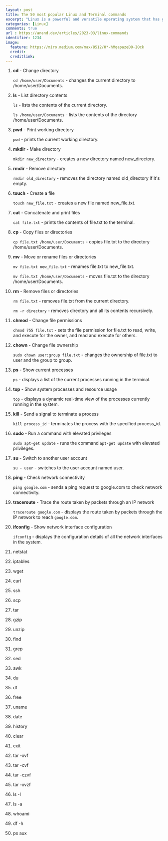 ```yaml
---
layout: post
title: The 50 most popular Linux and Terminal commands
excerpt: "Linux is a powerful and versatile operating system that has gained immense popularity in recent years, especially among developers and system administrators. The terminal, also known as the command line interface (CLI), is a powerful tool that allows users to interact with the operating system using text commands. In this article, we'll discuss the 50 most popular Linux and Terminal commands that you should know to navigate and manage your Linux system efficiently. These commands are organized into categories, and we'll provide examples for each command to help you understand how they work. Whether you're a beginner or an experienced Linux user, mastering these commands will help you become more productive and efficient on the command line."
categories: [Linux]
comments: true
url : https://anand.dev/articles/2023-03/linux-commands
identifier: 1234
image:
  feature: https://miro.medium.com/max/8512/0*-hMqapazeDO-IOck
  credit: 
  creditlink: 
---
```

<!-- **Navigation and File Management:** -->

01. **cd** - Change directory
	
	`cd /home/user/Documents` - changes the current directory to /home/user/Documents.

02. **ls** - List directory contents
	
	`ls` - lists the contents of the current directory.
	
	`ls /home/user/Documents` - lists the contents of the directory /home/user/Documents.

03. **pwd** - Print working directory
	
	`pwd` - prints the current working directory.

04. **mkdir** - Make directory
	
	`mkdir new_directory` - creates a new directory named new_directory.

05. **rmdir** - Remove directory
	
	`rmdir old_directory` - removes the directory named old_directory if it's empty.

06. **touch** - Create a file
	
	`touch new_file.txt` - creates a new file named new_file.txt.

07. **cat** - Concatenate and print files
	
	`cat file.txt` - prints the contents of file.txt to the terminal.

08. **cp** - Copy files or directories

	`cp file.txt /home/user/Documents` - copies file.txt to the directory /home/user/Documents.

09. **mv** - Move or rename files or directories
	
	`mv file.txt new_file.txt` - renames file.txt to new_file.txt.

	`mv file.txt /home/user/Documents` - moves file.txt to the directory /home/user/Documents.

10. **rm** - Remove files or directories

	`rm file.txt` - removes file.txt from the current directory.
	
	`rm -r directory` - removes directory and all its contents recursively.

	<!-- **Permissions and Ownership:** -->
11. **chmod** - Change file permissions
		
	`chmod 755 file.txt` - sets the file permission for file.txt to read, write, and execute for the owner, and read and execute for others.
12. **chown** - Change file ownership
	
	`sudo chown user:group file.txt` - changes the ownership of file.txt to user and the group to group.
	<!-- #### Process Management: -->
13. **ps** - Show current processes
	
	`ps` - displays a list of the current processes running in the terminal.
14. **top** - Show system processes and resource usage
	
	`top` - displays a dynamic real-time view of the processes currently running in the system.
15. **kill** - Send a signal to terminate a process

	`kill process_id` - terminates the process with the specified process_id.
	<!-- #### User and Authentication: -->
16. **sudo** - Run a command with elevated privileges
	
	`sudo apt-get update` - runs the command `apt-get update` with elevated privileges.
17. **su** - Switch to another user account

	`su - user` - switches to the user account named user.
	<!-- #### Network: -->
18. **ping** - Check network connectivity

	`ping google.com` - sends a ping request to google.com to check network connectivity.
19. **traceroute** - Trace the route taken by packets through an IP network

	`traceroute google.com` - displays the route taken by packets through the IP network to reach `google.com`.
20. **ifconfig** - Show network interface configuration

	`ifconfig` - displays the configuration details of all the network interfaces in the system.



21. netstat
22. iptables
23. wget
24. curl
25. ssh
26. scp
	<!-- #### Archiving and Compression: -->
27. tar
28. gzip
29. unzip
	<!-- #### Search and Text Manipulation: -->
30. find
31. grep
32. sed
33. awk
	<!-- #### Disk and Memory Usage: -->
34. du
35. df
36. free
	<!-- #### System Information and Utilities: -->
37. uname
38. date
39. history
40. clear
41. exit
	<!-- #### Tar Archives: -->
42. tar -xvf
43. tar -cvf
44. tar -czvf
45. tar -xvzf
	<!-- #### List Files: -->
46. ls -l
47. ls -a
	<!-- #### User Information: -->
48. whoami
	<!-- #### Human-Readable Disk Space Usage: -->
49. df -h
	<!-- #### Show All Processes:  -->
50. ps aux



